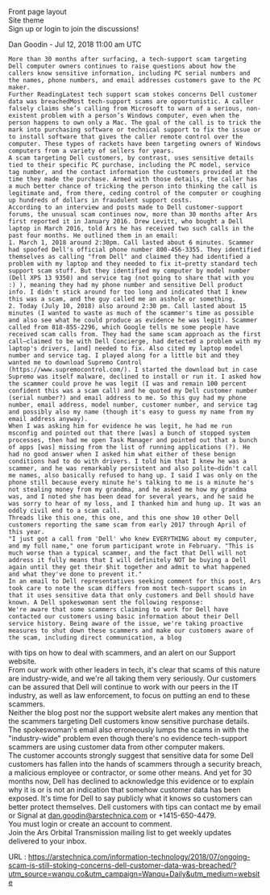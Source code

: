   Front page layout  
    Site theme  
    Sign up or login to join the discussions!  
    
Dan Goodin
    -  Jul 12, 2018 11:00 am UTC
  
    More than 30 months after surfacing, a tech-support scam targeting Dell computer owners continues to raise questions about how the callers know sensitive information, including PC serial numbers and the names, phone numbers, and email addresses customers gave to the PC maker.  
    Further ReadingLatest tech support scam stokes concerns Dell customer data was breachedMost tech-support scams are opportunistic. A caller falsely claims she’s calling from Microsoft to warn of a serious, non-existent problem with a person’s Windows computer, even when the person happens to own only a Mac. The goal of the call is to trick the mark into purchasing software or technical support to fix the issue or to install software that gives the caller remote control over the computer. These types of rackets have been targeting owners of Windows computers from a variety of sellers for years.  
    A scam targeting Dell customers, by contrast, uses sensitive details tied to their specific PC purchase, including the PC model, service tag number, and the contact information the customers provided at the time they made the purchase. Armed with those details, the caller has a much better chance of tricking the person into thinking the call is legitimate and, from there, ceding control of the computer or coughing up hundreds of dollars in fraudulent support costs.  
    According to an interview and posts made to Dell customer-support forums, the unusual scam continues now, more than 30 months after Ars first reported it in January 2016. Drew Levitt, who bought a Dell laptop in March 2016, told Ars he has received two such calls in the past four months. He outlined them in an email:  
    1. March 1, 2018 around 2:30pm. Call lasted about 6 minutes. Scammer had spoofed Dell's official phone number 800-456-3355. They identified themselves as calling "from Dell" and claimed they had identified a problem with my laptop and they needed to fix it—pretty standard tech support scam stuff. But they identified my computer by model number (Dell XPS 13 9350) and service tag (not going to share that with you :) ), meaning they had my phone number and sensitive Dell product info. I didn't stick around for too long and indicated that I knew this was a scam, and the guy called me an asshole or something.  
    2. Today (July 10, 2018) also around 2:30 pm. Call lasted about 15 minutes (I wanted to waste as much of the scammer's time as possible and also see what he could produce as evidence he was legit). Scammer called from 818-855-2296, which Google tells me some people have received scam calls from. They had the same scam approach as the first call—claimed to be with Dell Concierge, had detected a problem with my laptop's drivers, [and] needed to fix. Also cited my laptop model number and service tag. I played along for a little bit and they wanted me to download Supremo Control (https://www.supremocontrol.com/). I started the download but in case Supremo was itself malware, declined to install or run it. I asked how the scammer could prove he was legit (I was and remain 100 percent confident this was a scam call) and he quoted my Dell customer number (serial number?) and email address to me. So this guy had my phone number, email address, model number, customer number, and service tag and possibly also my name (though it's easy to guess my name from my email address anyway).  
    When I was asking him for evidence he was legit, he had me run msconfig and pointed out that there [was] a bunch of stopped system processes, then had me open Task Manager and pointed out that a bunch of apps [was] missing from the list of running applications (?). He had no good answer when I asked him what either of these benign conditions had to do with drivers. I told him that I knew he was a scammer, and he was remarkably persistent and also polite—didn't call me names, also basically refused to hang up. I said I was only on the phone still because every minute he's talking to me is a minute he's not stealing money from my grandma, and he asked me how my grandma was, and I noted she has been dead for several years, and he said he was sorry to hear of my loss, and I thanked him and hung up. It was an oddly civil end to a scam call.  
    Threads like this one, this one, and this one show 10 other Dell customers reporting the same scam from early 2017 through April of this year.  
    "I just got a call from 'Dell' who knew EVERYTHING about my computer, and my full name," one forum participant wrote in February. "This is much worse than a typical scammer, and the fact that Dell will not address it fully means that I will definitely NOT be buying a Dell again until they get their $hit together and admit to what happened and what they've done to prevent it."  
    In an email to Dell representatives seeking comment for this post, Ars took care to note the scam differs from most tech-support scams in that it uses sensitive data that only customers and Dell should have known. A Dell spokeswoman sent the following response:  
    We're aware that some scammers claiming to work for Dell have contacted our customers using basic information about their Dell service history. Being aware of the issue, we're taking proactive measures to shut down these scammers and make our customers aware of the scam, including direct communication, a blog
with tips on how to deal with scammers, and an alert on our Support website.  
    From our work with other leaders in tech, it's clear that scams of this nature are industry-wide, and we're all taking them very seriously. Our customers can be assured that Dell will continue to work with our peers in the IT industry, as well as law enforcement, to focus on putting an end to these scammers.  
    Neither the blog post nor the support website alert makes any mention that the scammers targeting Dell customers know sensitive purchase details. The spokeswoman's email also erroneously lumps the scams in with the "industry-wide" problem even though there's no evidence tech-support scammers are using customer data from other computer makers.  
    The customer accounts strongly suggest that sensitive data for some Dell customers has fallen into the hands of scammers through a security breach, a malicious employee or contractor, or some other means. And yet for 30 months now, Dell has declined to acknowledge this evidence or to explain why it is or is not an indication that somehow customer data has been exposed. It's time for Dell to say publicly what it knows so customers can better protect themselves. Dell customers with tips can contact me by email or Signal at dan.goodin@arstechnica.com or +1415-650-4479.  
    You must login or create an account to comment.  
    Join the Ars Orbital Transmission mailing list to get weekly updates delivered to your inbox.  
    
  URL : https://arstechnica.com/information-technology/2018/07/ongoing-scam-is-still-stoking-concerns-dell-customer-data-was-breached/?utm_source=wanqu.co&utm_campaign=Wanqu+Daily&utm_medium=website